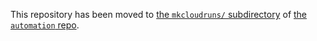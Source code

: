 This repository has been moved to
[the `mkcloudruns/` subdirectory](https://github.com/SUSE-Cloud/automation/tree/master/mkcloudruns)
of [the `automation` repo](https://github.com/SUSE-Cloud/automation/).
